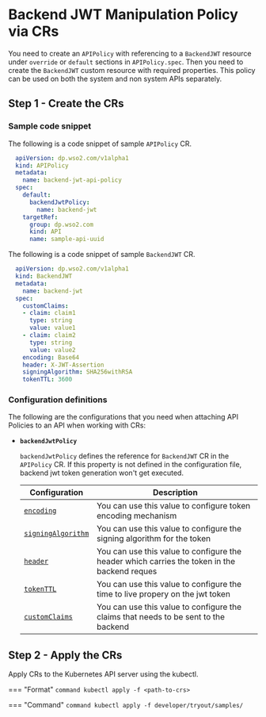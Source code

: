 # Backend JWT Manipulation Policy via CRs

You need to create an `APIPolicy` with referencing to a `BackendJWT` resource under `override` or `default` sections in `APIPolicy.spec`. Then you need to create the `BackendJWT` custom resource with required properties. This policy can be used on both the system and non system APIs separately.

## Step 1 - Create the CRs

### Sample code snippet

The following is a code snippet of sample `APIPolicy` CR.

```yml
  apiVersion: dp.wso2.com/v1alpha1
  kind: APIPolicy
  metadata:
    name: backend-jwt-api-policy
  spec:
    default:
      backendJwtPolicy:
        name: backend-jwt
    targetRef:
      group: dp.wso2.com
      kind: API
      name: sample-api-uuid
```

The following is a code snippet of sample `BackendJWT` CR.

```yml
  apiVersion: dp.wso2.com/v1alpha1
  kind: BackendJWT
  metadata:
    name: backend-jwt
  spec:
    customClaims:
    - claim: claim1
      type: string
      value: value1
    - claim: claim2
      type: string
      value: value2
    encoding: Base64
    header: X-JWT-Assertion
    signingAlgorithm: SHA256withRSA
    tokenTTL: 3600
```

### Configuration definitions

The following are the configurations that you need when attaching API Policies to an API when working with CRs:

- **`backendJwtPolicy`**

     `backendJwtPolicy` defines the reference for `BackendJWT` CR in the `APIPolicy` CR. If this property is not defined in the configuration file, backend jwt token generation won't get executed.

    <table>
    <thead>
      <tr>
        <th>Configuration</th>
        <th>Description</th>
      </tr>
    </thead>
    <tbody>
      <tr>
        <td style="white-space: nowrap;"><a href="#encoding"><code>encoding</code></a></td>
        <td>You can use this value to configure token encoding mechanism</td>
      </tr>
      <tr>
        <td style="white-space: nowrap;"><a href="#signingAlgorithm"><code>signingAlgorithm</code></a></td>
        <td>You can use this value to configure the signing algorithm for the token</td>
      </tr>
      <tr>
        <td style="white-space: nowrap;"><a href="#header"><code>header</code></a></td>
        <td>You can use this value to configure the header which carries the token in the backend reques</td>
      </tr>
      <tr>
        <td style="white-space: nowrap;"><a href="#tokenTTL"><code>tokenTTL</code></a></td>
        <td>You can use this value to configure the time to live propery on the jwt token</td>
      </tr>
      <tr>
        <td style="white-space: nowrap;"><a href="#customClaims"><code>customClaims</code></a></td>
        <td>You can use this value to configure the claims that needs to be sent to the backend</td>
      </tr>
    </tbody>
    </table>

## Step 2 - Apply the CRs

Apply CRs to the Kubernetes API server using the kubectl.

=== "Format"
    ```command
    kubectl apply -f <path-to-crs>
    ```

=== "Command"
    ```command
    kubectl apply -f developer/tryout/samples/
    ```
